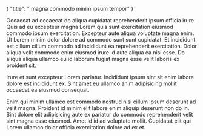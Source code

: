 {
  "title": " magna commodo minim ipsum tempor"
}

Occaecat ad occaecat do aliqua cupidatat reprehenderit ipsum officia irure. Quis ad eu excepteur magna Lorem quis sunt exercitation eiusmod commodo ipsum exercitation. Excepteur aute aliqua voluptate magna enim. Ut Lorem minim dolor dolore ad commodo sunt sunt cupidatat. Et incididunt est cillum cillum commodo ad incididunt ea reprehenderit exercitation. Dolor aliqua velit commodo enim eiusmod irure id aute aliqua ea nisi esse. Do aliqua aliqua ullamco eu id laborum fugiat magna esse velit laboris ex proident sit.

Irure et sunt excepteur Lorem pariatur. Incididunt ipsum sint sit enim labore dolore est incididunt ex. Sint amet eu ullamco anim adipisicing mollit occaecat ea eiusmod consequat.

Enim qui minim ullamco est commodo nostrud nisi cillum ipsum deserunt ad velit magna. Proident id minim elit labore enim aliquip deserunt non do in. Sint dolore elit adipisicing aute ex pariatur do commodo reprehenderit velit sint magna esse eiusmod. Amet id id ad voluptate mollit. Cupidatat elit qui Lorem ullamco dolor officia exercitation dolore ad ex et.